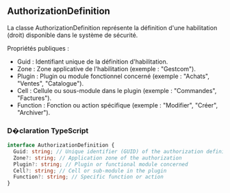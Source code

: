 ﻿## AuthorizationDefinition

La classe AuthorizationDefinition représente la définition d'une habilitation (droit) disponible dans le système de sécurité.

Propriétés publiques :
- Guid : Identifiant unique de la définition d'habilitation.
- Zone : Zone applicative de l'habilitation (exemple : "Gestcom").
- Plugin : Plugin ou module fonctionnel concerné (exemple : "Achats", "Ventes", "Catalogue").
- Cell : Cellule ou sous-module dans le plugin (exemple : "Commandes", "Factures").
- Function : Fonction ou action spécifique (exemple : "Modifier", "Créer", "Archiver").

### D�claration TypeScript
```typescript
interface AuthorizationDefinition {
  Guid: string; // Unique identifier (GUID) of the authorization definition
  Zone?: string; // Application zone of the authorization
  Plugin?: string; // Plugin or functional module concerned
  Cell?: string; // Cell or sub-module in the plugin
  Function?: string; // Specific function or action
}
```